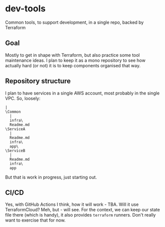 # dev-tools
Common tools, to support development, in a single repo, backed by Terraform

## Goal
Mostly to get in shape with Terraform, but also practice some tool maintenance ideas. I plan to keep it as a mono repository to see how actually hard (or not) it is to keep components organised that way. 

## Repository structure
I plan to have services in a single AWS account, most probably in the single VPC. So, loosely:
```
|
\Common
  |
  infra\
  Readme.md
\ServiceA
  |
  Readme.md
  infra\
  app\
\ServiceB
  |
  Readme.md
  infra\
  app
```
But that is work in progress, just starting out.

## CI/CD
Yes, with GitHub Actions I think, how it will work - TBA. Will it use TerraformCloud? Meh, but - will see. For the context, we can keep our state file there (which is handy), it also provides `terraform` runners. Don't really want to exercise that for now.
